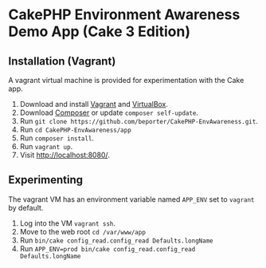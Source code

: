 # CakePHP Environment Awareness Demo App (Cake 3 Edition)


## Installation (Vagrant)

A vagrant virtual machine is provided for experimentation with the Cake app.

1. Download and install [Vagrant](https://www.vagrantup.com/) and [VirtualBox](https://www.virtualbox.org/).
1. Download [Composer](http://getcomposer.org/doc/00-intro.md) or update `composer self-update`.
1. Run `git clone https://github.com/beporter/CakePHP-EnvAwareness.git`.
1. Run `cd CakePHP-EnvAwareness/app`
1. Run `composer install`.
1. Run `vagrant up`.
1. Visit [http://localhost:8080/](http://localhost:8080/).


## Experimenting

The vagrant VM has an environment variable named `APP_ENV` set to `vagrant` by default.

1. Log into the VM `vagrant ssh`.
1. Move to the web root `cd /var/www/app`
1. Run `bin/cake config_read.config_read Defaults.longName`
1. Run `APP_ENV=prod bin/cake config_read.config_read Defaults.longName`
